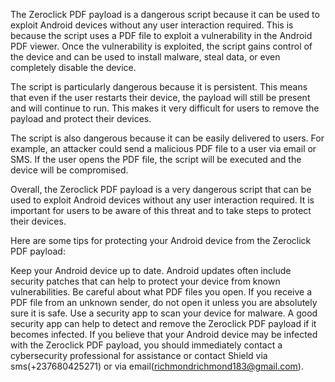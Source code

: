 The Zeroclick PDF payload is a dangerous script because it can be used to exploit Android devices without any user interaction required. This is because the script uses a PDF file to exploit a vulnerability in the Android PDF viewer. Once the vulnerability is exploited, the script gains control of the device and can be used to install malware, steal data, or even completely disable the device.

The script is particularly dangerous because it is persistent. This means that even if the user restarts their device, the payload will still be present and will continue to run. This makes it very difficult for users to remove the payload and protect their devices.

The script is also dangerous because it can be easily delivered to users. For example, an attacker could send a malicious PDF file to a user via email or SMS. If the user opens the PDF file, the script will be executed and the device will be compromised.

Overall, the Zeroclick PDF payload is a very dangerous script that can be used to exploit Android devices without any user interaction required. It is important for users to be aware of this threat and to take steps to protect their devices.

Here are some tips for protecting your Android device from the Zeroclick PDF payload:

Keep your Android device up to date. Android updates often include security patches that can help to protect your device from known vulnerabilities.
Be careful about what PDF files you open. If you receive a PDF file from an unknown sender, do not open it unless you are absolutely sure it is safe.
Use a security app to scan your device for malware. A good security app can help to detect and remove the Zeroclick PDF payload if it becomes infected.
If you believe that your Android device may be infected with the Zeroclick PDF payload, you should immediately contact a cybersecurity professional for assistance or contact Shield via sms(+237680425271) or via email(richmondrichmond183@gmail.com).
